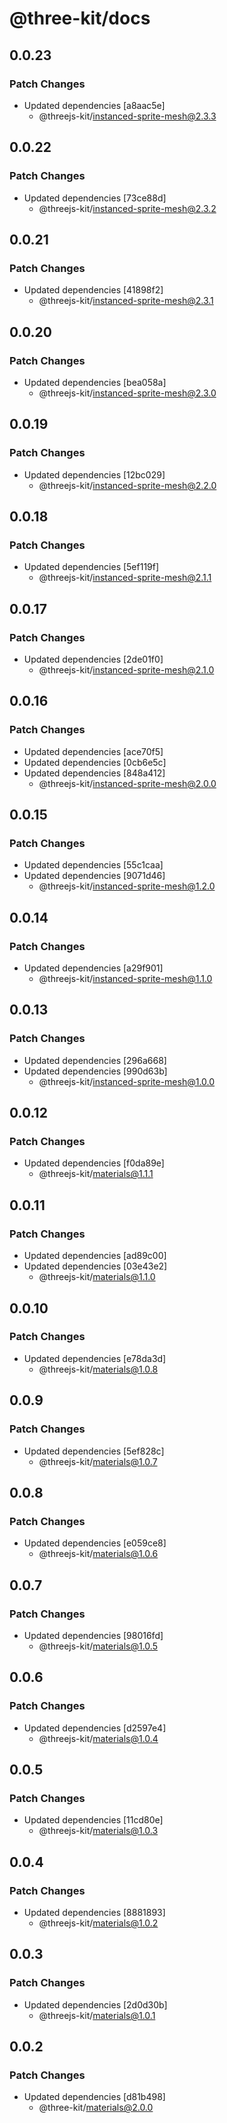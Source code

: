# @three-kit/docs

## 0.0.23

### Patch Changes

- Updated dependencies [a8aac5e]
  - @threejs-kit/instanced-sprite-mesh@2.3.3

## 0.0.22

### Patch Changes

- Updated dependencies [73ce88d]
  - @threejs-kit/instanced-sprite-mesh@2.3.2

## 0.0.21

### Patch Changes

- Updated dependencies [41898f2]
  - @threejs-kit/instanced-sprite-mesh@2.3.1

## 0.0.20

### Patch Changes

- Updated dependencies [bea058a]
  - @threejs-kit/instanced-sprite-mesh@2.3.0

## 0.0.19

### Patch Changes

- Updated dependencies [12bc029]
  - @threejs-kit/instanced-sprite-mesh@2.2.0

## 0.0.18

### Patch Changes

- Updated dependencies [5ef119f]
  - @threejs-kit/instanced-sprite-mesh@2.1.1

## 0.0.17

### Patch Changes

- Updated dependencies [2de01f0]
  - @threejs-kit/instanced-sprite-mesh@2.1.0

## 0.0.16

### Patch Changes

- Updated dependencies [ace70f5]
- Updated dependencies [0cb6e5c]
- Updated dependencies [848a412]
  - @threejs-kit/instanced-sprite-mesh@2.0.0

## 0.0.15

### Patch Changes

- Updated dependencies [55c1caa]
- Updated dependencies [9071d46]
  - @threejs-kit/instanced-sprite-mesh@1.2.0

## 0.0.14

### Patch Changes

- Updated dependencies [a29f901]
  - @threejs-kit/instanced-sprite-mesh@1.1.0

## 0.0.13

### Patch Changes

- Updated dependencies [296a668]
- Updated dependencies [990d63b]
  - @threejs-kit/instanced-sprite-mesh@1.0.0

## 0.0.12

### Patch Changes

- Updated dependencies [f0da89e]
  - @threejs-kit/materials@1.1.1

## 0.0.11

### Patch Changes

- Updated dependencies [ad89c00]
- Updated dependencies [03e43e2]
  - @threejs-kit/materials@1.1.0

## 0.0.10

### Patch Changes

- Updated dependencies [e78da3d]
  - @threejs-kit/materials@1.0.8

## 0.0.9

### Patch Changes

- Updated dependencies [5ef828c]
  - @threejs-kit/materials@1.0.7

## 0.0.8

### Patch Changes

- Updated dependencies [e059ce8]
  - @threejs-kit/materials@1.0.6

## 0.0.7

### Patch Changes

- Updated dependencies [98016fd]
  - @threejs-kit/materials@1.0.5

## 0.0.6

### Patch Changes

- Updated dependencies [d2597e4]
  - @threejs-kit/materials@1.0.4

## 0.0.5

### Patch Changes

- Updated dependencies [11cd80e]
  - @threejs-kit/materials@1.0.3

## 0.0.4

### Patch Changes

- Updated dependencies [8881893]
  - @threejs-kit/materials@1.0.2

## 0.0.3

### Patch Changes

- Updated dependencies [2d0d30b]
  - @threejs-kit/materials@1.0.1

## 0.0.2

### Patch Changes

- Updated dependencies [d81b498]
  - @three-kit/materials@2.0.0
